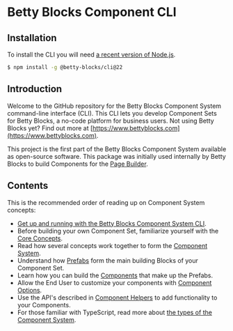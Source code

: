 # Betty Blocks Component CLI

## Installation

To install the CLI you will need [a recent version of Node.js](https://nodejs.org/en/).

```bash
$ npm install -g @betty-blocks/cli@22
```

## Introduction

Welcome to the GitHub repository for the Betty Blocks Component System command-line interface (CLI). This CLI lets you develop Component Sets for Betty Blocks, a no-code platform for business users. Not using Betty Blocks yet? Find out more at [https://www.bettyblocks.com](https://www.bettyblocks.com).

This project is the first part of the Betty Blocks Component System available as open-source software. This package was initially used internally by Betty Blocks to build Components for the [Page Builder](https://docs.bettyblocks.com/en/articles/998115-what-is-the-page-builder).

## Contents

This is the recommended order of reading up on Component System concepts:

* [Get up and running with the Betty Blocks Component System CLI](https://github.com/bettyblocks/cli/wiki/Usage).
* Before building your own Component Set, familiarize yourself with the [Core Concepts](https://github.com/bettyblocks/cli/wiki/Core-Concepts).
* Read how several concepts work together to form the [Component System](https://github.com/bettyblocks/cli/wiki/Component-System).
* Understand how [Prefabs](https://github.com/bettyblocks/cli/wiki/Prefabs) form the main building Blocks of your Component Set.
* Learn how you can build the [Components](https://github.com/bettyblocks/cli/wiki/Components) that make up the Prefabs.
* Allow the End User to customize your components with [Component Options](https://github.com/bettyblocks/cli/wiki/Component-Options).
* Use the API's described in [Component Helpers](https://github.com/bettyblocks/cli/wiki/Component-Helpers) to add functionality to your Components.
* For those familiar with TypeScript, read more about [the types of the Component System](https://github.com/bettyblocks/cli/wiki/Types).
